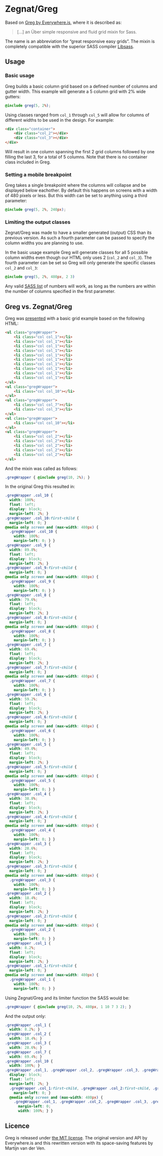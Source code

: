 # Zegnat/Greg

Based on [Greg by Everywhere.is](https://github.com/everywhereis/Greg), where it is described as:

> […] an Über simple responsive and fluid grid mixin for Sass.

The name is an abbreviation for “great responsive easy grids”. The mixin is completely compatible with the superior SASS compiler [Libsass](http://libsass.org).

## Usage

### Basic usage

Greg builds a basic column grid based on a defined number of columns and gutter width. This example will generate a 5 column grid with 2% wide gutters:

```scss
@include greg(5, 2%);
```

Using classes ranged from `col_1` through `col_5` will allow for columns of different widths to be used in the design. For example:

```html
<div class="container">
    <div class="col_2"></div>
    <div class="col_3"></div>
</div>
```

Will result in one column spanning the first 2 grid columns followed by one filling the last 3, for a total of 5 columns. Note that there is no container class included in Greg.

### Setting a mobile breakpoint

Greg takes a single breakpoint where the columns will collapse and be displayed below eachother. By default this happens on screens with a width of 480 pixels or less. But this width can be set to anything using a third parameter:

```scss
@include greg(5, 2%, 240px);
```

### Limiting the output classes

Zegnat/Greg was made to have a smaller generated (output) CSS than its previous version. As such a fourth parameter can be passed to specify the column widths you are planning to use.

In the basic usage example Greg will generate classes for all 5 possible column widths even though our HTML only uses 2 (`col_2` and `col_3`). The fourth parameter can be set so Greg will only generate the specific classes `col_2` and `col_3`:

```scss
@include greg(5, 2%, 480px, 2 3)
```

Any valid [SASS list](http://sass-lang.com/documentation/file.SASS_REFERENCE.html#lists) of numbers will work, as long as the numbers are within the number of columns specified in the first parameter.

## Greg vs. Zegnat/Greg

Greg was [presented](http://everywhere.is/opinionated/greg-a-super-simple-sass-mixin/) with a basic grid example based on the following HTML:

```html
<ul class="gregWrapper">
    <li class="col col_1"></li>
    <li class="col col_1"></li>
    <li class="col col_1"></li>
    <li class="col col_1"></li>
    <li class="col col_1"></li>
    <li class="col col_1"></li>
    <li class="col col_1"></li>
    <li class="col col_1"></li>
    <li class="col col_1"></li>
    <li class="col col_1"></li>
</ul>
<ul class="gregWrapper">
    <li class="col col_10"></li>
</ul>
<ul class="gregWrapper">
    <li class="col col_7"></li>
    <li class="col col_3"></li>
</ul>
<ul class="gregWrapper">
    <li class="col col_10"></li>
</ul>
<ul class="gregWrapper">
    <li class="col col_2"></li>
    <li class="col col_2"></li>
    <li class="col col_2"></li>
    <li class="col col_2"></li>
    <li class="col col_2"></li>
</ul>
```

And the mixin was called as follows:

```scss
.gregWrapper { @include greg(10, 2%); }
```

In the original Greg this resulted in:

```css
.gregWrapper .col_10 {
  width: 100%;
  float: left;
  display: block;
  margin-left: 2%; }
.gregWrapper .col_10:first-child {
  margin-left: 0; }
@media only screen and (max-width: 480px) {
  .gregWrapper .col_10 {
    width: 100%;
    margin-left: 0; } }
.gregWrapper .col_9 {
  width: 89.8%;
  float: left;
  display: block;
  margin-left: 2%; }
.gregWrapper .col_9:first-child {
  margin-left: 0; }
@media only screen and (max-width: 480px) {
  .gregWrapper .col_9 {
    width: 100%;
    margin-left: 0; } }
.gregWrapper .col_8 {
  width: 79.6%;
  float: left;
  display: block;
  margin-left: 2%; }
.gregWrapper .col_8:first-child {
  margin-left: 0; }
@media only screen and (max-width: 480px) {
  .gregWrapper .col_8 {
    width: 100%;
    margin-left: 0; } }
.gregWrapper .col_7 {
  width: 69.4%;
  float: left;
  display: block;
  margin-left: 2%; }
.gregWrapper .col_7:first-child {
  margin-left: 0; }
@media only screen and (max-width: 480px) {
  .gregWrapper .col_7 {
    width: 100%;
    margin-left: 0; } }
.gregWrapper .col_6 {
  width: 59.2%;
  float: left;
  display: block;
  margin-left: 2%; }
.gregWrapper .col_6:first-child {
  margin-left: 0; }
@media only screen and (max-width: 480px) {
  .gregWrapper .col_6 {
    width: 100%;
    margin-left: 0; } }
.gregWrapper .col_5 {
  width: 49.0%;
  float: left;
  display: block;
  margin-left: 2%; }
.gregWrapper .col_5:first-child {
  margin-left: 0; }
@media only screen and (max-width: 480px) {
  .gregWrapper .col_5 {
    width: 100%;
    margin-left: 0; } }
.gregWrapper .col_4 {
  width: 38.8%;
  float: left;
  display: block;
  margin-left: 2%; }
.gregWrapper .col_4:first-child {
  margin-left: 0; }
@media only screen and (max-width: 480px) {
  .gregWrapper .col_4 {
    width: 100%;
    margin-left: 0; } }
.gregWrapper .col_3 {
  width: 28.6%;
  float: left;
  display: block;
  margin-left: 2%; }
.gregWrapper .col_3:first-child {
  margin-left: 0; }
@media only screen and (max-width: 480px) {
  .gregWrapper .col_3 {
    width: 100%;
    margin-left: 0; } }
.gregWrapper .col_2 {
  width: 18.4%;
  float: left;
  display: block;
  margin-left: 2%; }
.gregWrapper .col_2:first-child {
  margin-left: 0; }
@media only screen and (max-width: 480px) {
  .gregWrapper .col_2 {
    width: 100%;
    margin-left: 0; } }
.gregWrapper .col_1 {
  width: 8.2%;
  float: left;
  display: block;
  margin-left: 2%; }
.gregWrapper .col_1:first-child {
  margin-left: 0; }
@media only screen and (max-width: 480px) {
  .gregWrapper .col_1 {
    width: 100%;
    margin-left: 0; } }
```

Using Zegnat/Greg and its limiter function the SASS would be:

```scss
.gregWrapper { @include greg(10, 2%, 480px, 1 10 7 3 2); }
```

And the output only:

```css
.gregWrapper .col_1 {
  width: 8.2%; }
.gregWrapper .col_2 {
  width: 18.4%; }
.gregWrapper .col_3 {
  width: 28.6%; }
.gregWrapper .col_7 {
  width: 69.4%; }
.gregWrapper .col_10 {
  width: 100%; }
.gregWrapper .col_1, .gregWrapper .col_2, .gregWrapper .col_3, .gregWrapper .col_7, .gregWrapper .col_10 {
  display: block;
  float: left;
  margin-left: 2%; }
  .gregWrapper .col_1:first-child, .gregWrapper .col_2:first-child, .gregWrapper .col_3:first-child, .gregWrapper .col_7:first-child, .gregWrapper .col_10:first-child {
    margin-left: 0; }
  @media only screen and (max-width: 480px) {
    .gregWrapper .col_1, .gregWrapper .col_2, .gregWrapper .col_3, .gregWrapper .col_7, .gregWrapper .col_10 {
      margin-left: 0;
      width: 100%; } }
```

## Licence

Greg is released under [the MIT license](LICENSE). The original version and API by Everywhere.is and this rewritten version with its space-saving features by Martijn van der Ven.
